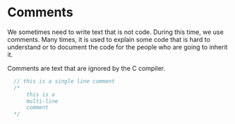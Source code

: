 
# Comments

<p>
  We sometimes need to write text that is not code. During this time, we use comments. Many
  times, it is used to explain some code that is hard to understand or to document the code
  for the people who are going to inherit it.
</p>
<p>Comments are text that are ignored by the C compiler.</p>

```C
  // this is a single line comment
  /*
      this is a
      multi-line
      comment
  */
```
